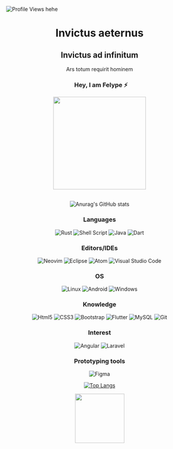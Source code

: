 <!-- Olá, curioso(a) -->

<!-- ![modus invictus insanus](https://user-images.githubusercontent.com/89306240/208924372-924b902b-d557-43e3-947d-9415b46739c1.jpg) -->

<!--https://user-images.githubusercontent.com/89306240/208952148-67b2053b-ad63-477d-9110-71f6ff025356.png-->

<!--https://user-images.githubusercontent.com/89306240/208956052-9bb4525b-07f2-4ced-9730-c35af7cb93d3.png-->


![Profile Views hehe](https://komarev.com/ghpvc/?username=FelypeInvictus&color=red&style=float)



<span align="center">
<h1> Invictus aeternus</h1>
<h2>Invictus ad infinitum</h2>
<p> Ars totum requirit hominem </p>
</span>

<h3 align="center">
 &nbsp; Hey, I am Felype ⚡
</h3>

<div align="center">
<img src="https://user-images.githubusercontent.com/89306240/208957055-64e11a9f-a7e5-4903-8c3f-cfce7e29add1.png" width="250" align="middle">
</div>

<br>
<div align="center">

![Anurag's GitHub stats](https://github-readme-stats.vercel.app/api?username=FelypeInvictus&show_icons=true&theme=darcula)



### Languages
![Rust](https://img.shields.io/badge/rust-%23000000.svg?style=for-the-badge&logo=rust&logoColor=white)
![Shell Script](https://img.shields.io/badge/shell_script-%23121011.svg?style=for-the-badge&logo=gnu-bash&logoColor=white)
![Java](https://img.shields.io/badge/java-%23ED8B00.svg?style=for-the-badge&logo=java&logoColor=white)
![Dart](https://img.shields.io/badge/dart-%230175C2.svg?style=for-the-badge&logo=dart&logoColor=white)

### Editors/IDEs
![Neovim](https://img.shields.io/badge/NeoVim-%2357A143.svg?&style=for-the-badge&logo=neovim&logoColor=white)
![Eclipse](https://img.shields.io/badge/Eclipse-FE7A16.svg?style=for-the-badge&logo=Eclipse&logoColor=white)
![Atom](https://img.shields.io/badge/Atom-%2366595C.svg?style=for-the-badge&logo=atom&logoColor=white)
![Visual Studio Code](https://img.shields.io/badge/Visual%20Studio%20Code-0078d7.svg?style=for-the-badge&logo=visual-studio-code&logoColor=white)

### OS
![Linux](https://img.shields.io/badge/Linux-FCC624?style=for-the-badge&logo=linux&logoColor=black)
![Android](https://img.shields.io/badge/Android-3DDC84?style=for-the-badge&logo=android&logoColor=white)
![Windows](https://img.shields.io/badge/Windows-0078D6?style=for-the-badge&logo=windows&logoColor=white)

### Knowledge

![Html5](https://img.shields.io/badge/html5%20-%23E34F26.svg?&style=for-the-badge&logo=html5&logoColor=white)
![CSS3](https://img.shields.io/badge/css3%20-%231572B6.svg?&style=for-the-badge&logo=css3&logoColor=white)
![Bootstrap](https://img.shields.io/badge/bootstrap-%23563D7C.svg?style=for-the-badge&logo=bootstrap&logoColor=white)
![Flutter](https://img.shields.io/badge/Flutter-%2302569B.svg?style=for-the-badge&logo=Flutter&logoColor=white)
![MySQL](https://img.shields.io/badge/mysql-%2300f.svg?style=for-the-badge&logo=mysql&logoColor=white)
![Git](https://img.shields.io/badge/git%20-%23F05033.svg?&style=for-the-badge&logo=git&logoColor=white)

### Interest
![Angular](https://img.shields.io/badge/angular-%23DD0031.svg?style=for-the-badge&logo=angular&logoColor=white)
![Laravel](https://img.shields.io/badge/laravel-%23FF2D20.svg?style=for-the-badge&logo=laravel&logoColor=white)

### Prototyping tools
![Figma](https://img.shields.io/badge/figma-%23F24E1E.svg?style=for-the-badge&logo=figma&logoColor=white)




[![Top Langs](https://github-readme-stats.vercel.app/api/top-langs/?username=FelypeInvictus&hide=portugol&layout=compact&theme=darcula)](https://github.com/FelypeInvictus/github-readme-stats)

</div>

<div align="center">
<img src="https://user-images.githubusercontent.com/89306240/208957350-543713a3-b5c8-4d0b-9122-a201ded494d3.png" width="133" align="middle">
</div>





<!--
**FelypeInvictus/FelypeInvictus** is a ✨ _special_ ✨ repository because its `README.md` (this file) appears on your GitHub profile.




Here are some ideas to get you started:
https://user-images.githubusercontent.com/89306240/208960632-7fc4b4d5-d319-4bb2-a13e-4cacdb948dfd.png
- 🔭 I’m currently working on ...
- 🌱 I’m currently learning ...
- 👯 I’m looking to collaborate on ...
- 🤔 I’m looking for help with ...
- 💬 Ask me about ...
- 📫 How to reach me: ...
- 😄 Pronouns: ...
- ⚡ Fun fact: ...
-->
